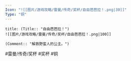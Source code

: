 ```yaml
---
Icon: "![[图片/游戏攻略/雷曼/传奇/奖杯/自由芭芭拉！.png|30]]"
Type: "铜"
---
```

```ad-common-bronze-trophy
title: (Title:: "自由芭芭拉！")
![[图片/游戏攻略/雷曼/传奇/奖杯/自由芭芭拉！.png|100]]

(Comment:: "解救野蛮人的公主。")
```

#雷曼/传奇/奖杯 #奖杯 #铜
